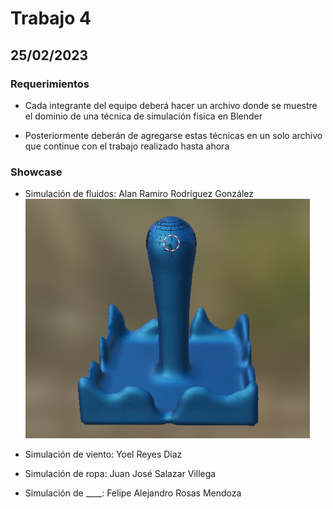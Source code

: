 # Trabajo 4

## 25/02/2023

### Requerimientos
- Cada integrante del equipo deberá hacer un archivo donde se muestre
el dominio de una técnica de simulación física en Blender

- Posteriormente deberán de agregarse estas técnicas en un solo archivo
que continue con el trabajo realizado hasta ahora

### Showcase
- Simulación de fluidos: Alan Ramiro Rodríguez González
![Alan](https://github.com/AlanRodz2/TrabajosEquipo5/blob/main/Trabajo4/img/AlanRamiroRodriguezGonzalez_1.png)


- Simulación de viento: Yoel Reyes Diaz
- Simulación de ropa: Juan José Salazar Villega
- Simulación de ____: Felipe Alejandro Rosas Mendoza